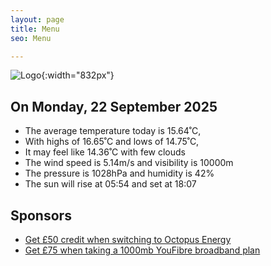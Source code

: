 ```yaml
---
layout: page
title: Menu
seo: Menu

---
```


![Logo](/images/logo.jpg){:width="832px"}

<!-- weather_marker starts -->
## On Monday, 22 September 2025

- The average temperature today is 15.64˚C,
- With highs of 16.65˚C and lows of 14.75˚C,
- It may feel like 14.36˚C with few clouds
- The wind speed is 5.14m/s and visibility is 10000m
- The pressure is 1028hPa and humidity is 42%
- The sun will rise at 05:54 and set at 18:07

<!-- weather_marker ends -->

## Sponsors

- [Get £50 credit when switching to Octopus Energy](https://bit.ly/3oD1nnS)
- [Get £75 when taking a 1000mb YouFibre broadband plan](https://aklam.io/91zWhU?)
